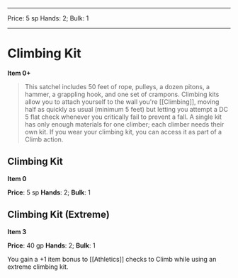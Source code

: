 
---
Price: 5 sp
Hands: 2;
Bulk: 1


---

# Climbing Kit

**Item 0+**

> This satchel includes 50 feet of rope, pulleys, a dozen pitons, a hammer, a grappling hook, and one set of crampons. Climbing kits allow you to attach yourself to the wall you're [[Climbing]], moving half as quickly as usual (minimum 5 feet) but letting you attempt a DC 5 flat check whenever you critically fail to prevent a fall. A single kit has only enough materials for one climber; each climber needs their own kit. If you wear your climbing kit, you can access it as part of a Climb action.

## Climbing Kit

**Item 0**

**Price**: 5 sp
**Hands**: 2;
**Bulk**: 1

## Climbing Kit (Extreme)

**Item 3**

**Price**: 40 gp
**Hands**: 2;
**Bulk**: 1

You gain a +1 item bonus to [[Athletics]] checks to Climb while using an extreme climbing kit.
